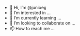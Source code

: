 - 👋 Hi, I’m @junioeg
- 👀 I’m interested in ...
- 🌱 I’m currently learning ...
- 💞️ I’m looking to collaborate on ...
- 📫 How to reach me ...

<!---
junioeg/junioeg is a ✨ special ✨ repository because its `README.md` (this file) appears on your GitHub profile.
You can click the Preview link to take a look at your changes.
--->
